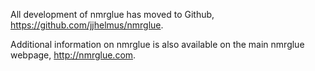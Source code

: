 All development of nmrglue has moved to Github, https://github.com/jjhelmus/nmrglue.

Additional information on nmrglue is also available on the main nmrglue webpage, http://nmrglue.com.